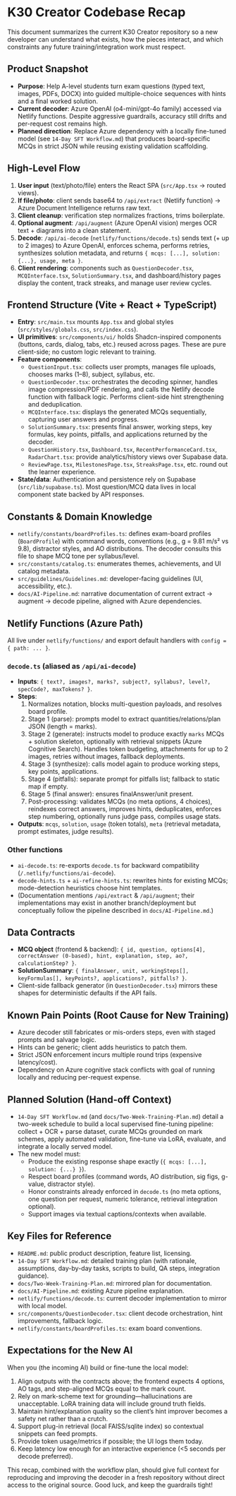 # K30 Creator Codebase Recap

This document summarizes the current K30 Creator repository so a new developer can understand what exists, how the pieces interact, and which constraints any future training/integration work must respect.

## Product Snapshot
- **Purpose**: Help A-level students turn exam questions (typed text, images, PDFs, DOCX) into guided multiple-choice sequences with hints and a final worked solution.
- **Current decoder**: Azure OpenAI (o4-mini/gpt-4o family) accessed via Netlify functions. Despite aggressive guardrails, accuracy still drifts and per-request cost remains high.
- **Planned direction**: Replace Azure dependency with a locally fine-tuned model (see `14-Day SFT Workflow.md`) that produces board-specific MCQs in strict JSON while reusing existing validation scaffolding.

## High-Level Flow
1. **User input** (text/photo/file) enters the React SPA (`src/App.tsx` → routed views).
2. **If file/photo**: client sends base64 to `/api/extract` (Netlify function) → Azure Document Intelligence returns raw text.
3. **Client cleanup**: verification step normalizes fractions, trims boilerplate.
4. **Optional augment**: `/api/augment` (Azure OpenAI vision) merges OCR text + diagrams into a clean statement.
5. **Decode**: `/api/ai-decode` (`netlify/functions/decode.ts`) sends text (+ up to 2 images) to Azure OpenAI, enforces schema, performs retries, synthesizes solution metadata, and returns `{ mcqs: [...], solution: {...}, usage, meta }`.
6. **Client rendering**: components such as `QuestionDecoder.tsx`, `MCQInterface.tsx`, `SolutionSummary.tsx`, and dashboard/history pages display the content, track streaks, and manage user review cycles.

## Frontend Structure (Vite + React + TypeScript)
- **Entry**: `src/main.tsx` mounts `App.tsx` and global styles (`src/styles/globals.css`, `src/index.css`).
- **UI primitives**: `src/components/ui/` holds Shadcn-inspired components (buttons, cards, dialog, tabs, etc.) reused across pages. These are pure client-side; no custom logic relevant to training.
- **Feature components**:
  - `QuestionInput.tsx`: collects user prompts, manages file uploads, chooses marks (1–8), subject, syllabus, etc.
  - `QuestionDecoder.tsx`: orchestrates the decoding spinner, handles image compression/PDF rendering, and calls the Netlify decode function with fallback logic. Performs client-side hint strengthening and deduplication.
  - `MCQInterface.tsx`: displays the generated MCQs sequentially, capturing user answers and progress.
  - `SolutionSummary.tsx`: presents final answer, working steps, key formulas, key points, pitfalls, and applications returned by the decoder.
  - `QuestionHistory.tsx`, `Dashboard.tsx`, `RecentPerformanceCard.tsx`, `RadarChart.tsx`: provide analytics/history views over Supabase data.
  - `ReviewPage.tsx`, `MilestonesPage.tsx`, `StreaksPage.tsx`, etc. round out the learner experience.
- **State/data**: Authentication and persistence rely on Supabase (`src/lib/supabase.ts`). Most question/MCQ data lives in local component state backed by API responses.

## Constants & Domain Knowledge
- `netlify/constants/boardProfiles.ts`: defines exam-board profiles (`BoardProfile`) with command words, conventions (e.g., g = 9.81 m/s² vs 9.8), distractor styles, and AO distributions. The decoder consults this file to shape MCQ tone per syllabus/level.
- `src/constants/catalog.ts`: enumerates themes, achievements, and UI catalog metadata.
- `src/guidelines/Guidelines.md`: developer-facing guidelines (UI, accessibility, etc.).
- `docs/AI-Pipeline.md`: narrative documentation of current extract → augment → decode pipeline, aligned with Azure dependencies.

## Netlify Functions (Azure Path)
All live under `netlify/functions/` and export default handlers with `config = { path: ... }`.

### `decode.ts` (aliased as `/api/ai-decode`)
- **Inputs**: `{ text?, images?, marks?, subject?, syllabus?, level?, specCode?, maxTokens? }`.
- **Steps**:
  1. Normalizes notation, blocks multi-question payloads, and resolves board profile.
  2. Stage 1 (parse): prompts model to extract quantities/relations/plan JSON (length = marks).
  3. Stage 2 (generate): instructs model to produce exactly `marks` MCQs + solution skeleton, optionally with retrieval snippets (Azure Cognitive Search). Handles token budgeting, attachments for up to 2 images, retries without images, fallback deployments.
  4. Stage 3 (synthesize): calls model again to produce working steps, key points, applications.
  5. Stage 4 (pitfalls): separate prompt for pitfalls list; fallback to static map if empty.
  6. Stage 5 (final answer): ensures finalAnswer/unit present.
  7. Post-processing: validates MCQs (no meta options, 4 choices), reindexes correct answers, improves hints, deduplicates, enforces step numbering, optionally runs judge pass, compiles usage stats.
- **Outputs**: `mcqs`, `solution`, `usage` (token totals), `meta` (retrieval metadata, prompt estimates, judge results).

### Other functions
- `ai-decode.ts`: re-exports `decode.ts` for backward compatibility (`/.netlify/functions/ai-decode`).
- `decode-hints.ts` + `ai-refine-hints.ts`: rewrites hints for existing MCQs; mode-detection heuristics choose hint templates.
- (Documentation mentions `/api/extract` & `/api/augment`; their implementations may exist in another branch/deployment but conceptually follow the pipeline described in `docs/AI-Pipeline.md`.)

## Data Contracts
- **MCQ object** (frontend & backend): `{ id, question, options[4], correctAnswer (0-based), hint, explanation, step, ao?, calculationStep? }`.
- **SolutionSummary**: `{ finalAnswer, unit, workingSteps[], keyFormulas[], keyPoints?, applications?, pitfalls? }`.
- Client-side fallback generator (in `QuestionDecoder.tsx`) mirrors these shapes for deterministic defaults if the API fails.

## Known Pain Points (Root Cause for New Training)
- Azure decoder still fabricates or mis-orders steps, even with staged prompts and salvage logic.
- Hints can be generic; client adds heuristics to patch them.
- Strict JSON enforcement incurs multiple round trips (expensive latency/cost).
- Dependency on Azure cognitive stack conflicts with goal of running locally and reducing per-request expense.

## Planned Solution (Hand-off Context)
- `14-Day SFT Workflow.md` (and `docs/Two-Week-Training-Plan.md`) detail a two-week schedule to build a local supervised fine-tuning pipeline: collect + OCR + parse dataset, curate MCQs grounded on mark schemes, apply automated validation, fine-tune via LoRA, evaluate, and integrate a locally served model.
- The new model must:
  - Produce the existing response shape exactly (`{ mcqs: [...], solution: {...} }`).
  - Respect board profiles (command words, AO distribution, sig figs, g-value, distractor style).
  - Honor constraints already enforced in `decode.ts` (no meta options, one question per request, numeric tolerance, retrieval integration optional).
  - Support images via textual captions/contexts when available.

## Key Files for Reference
- `README.md`: public product description, feature list, licensing.
- `14-Day SFT Workflow.md`: detailed training plan (with rationale, assumptions, day-by-day tasks, scripts to build, QA steps, integration guidance).
- `docs/Two-Week-Training-Plan.md`: mirrored plan for documentation.
- `docs/AI-Pipeline.md`: existing Azure pipeline explanation.
- `netlify/functions/decode.ts`: current decoder implementation to mirror with local model.
- `src/components/QuestionDecoder.tsx`: client decode orchestration, hint improvements, fallback logic.
- `netlify/constants/boardProfiles.ts`: exam board conventions.

## Expectations for the New AI
When you (the incoming AI) build or fine-tune the local model:
1. Align outputs with the contracts above; the frontend expects 4 options, AO tags, and step-aligned MCQs equal to the mark count.
2. Rely on mark-scheme text for grounding—hallucinations are unacceptable. LoRA training data will include ground truth fields.
3. Maintain hint/explanation quality so the client’s hint improver becomes a safety net rather than a crutch.
4. Support plug-in retrieval (local FAISS/sqlite index) so contextual snippets can feed prompts.
5. Provide token usage/metrics if possible; the UI logs them today.
6. Keep latency low enough for an interactive experience (<5 seconds per decode preferred).

This recap, combined with the workflow plan, should give full context for reproducing and improving the decoder in a fresh repository without direct access to the original source. Good luck, and keep the guardrails tight!
